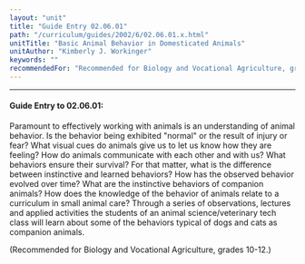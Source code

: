 ```yaml
---
layout: "unit"
title: "Guide Entry 02.06.01"
path: "/curriculum/guides/2002/6/02.06.01.x.html"
unitTitle: "Basic Animal Behavior in Domesticated Animals"
unitAuthor: "Kimberly J. Workinger"
keywords: ""
recommendedFor: "Recommended for Biology and Vocational Agriculture, grades 10-12."
---
```

<body>
<hr/>
<h4>
Guide Entry to 02.06.01:
</h4>
<p>
Paramount to effectively working with animals is an understanding of animal behavior. Is the behavior being exhibited "normal" or the result of injury or fear? What visual cues do animals give us to let us know how they are feeling? How do animals communicate with each other and with us? What behaviors ensure their survival? For that matter, what is the difference between instinctive and learned behaviors? How has the observed behavior evolved over time? What are the instinctive behaviors of companion animals? How does the knowledge of the behavior of animals relate to a curriculum in small animal care? Through a series of observations, lectures and applied activities the students of an animal science/veterinary tech class will learn about some of the behaviors typical of dogs and cats as companion animals.
</p>
<p>
(Recommended for Biology and Vocational Agriculture, grades 10-12.)
</p>
</body>